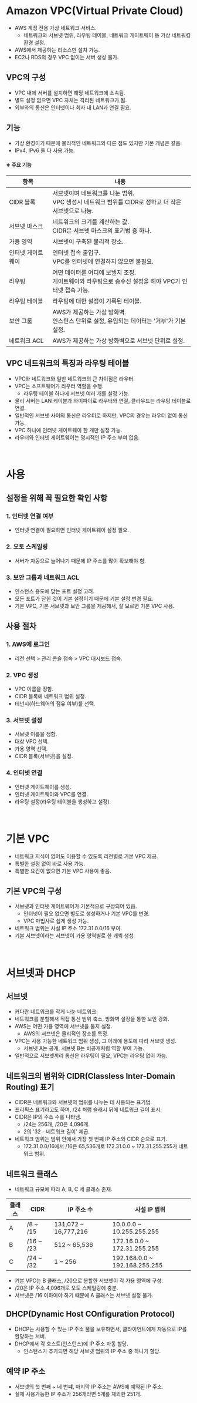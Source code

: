 # Amazon VPC(Virtual Private Cloud)

* AWS 계정 전용 가상 네트워크 서비스.
    * 네트워크와 서브넷 범위, 라우팅 테이블, 네트워크 게이트웨이 등 가상 네트워킹 환경 설정.
* AWS에서 제공하는 리소스만 설치 가능.
* EC2나 RDS의 경우 VPC 없이는 서버 생성 불가.

## VPC의 구성

* VPC 내에 서버를 설치하면 해당 네트워크에 소속됨.
* 별도 설정 없으면 VPC 자체는 격리된 네트워크가 됨.
* 외부와의 통신은 인터넷이나 회사 내 LAN과 연결 필요.

## 기능

* 가상 환경이기 때문에 물리적인 네트워크와 다른 점도 있지만 기본 개념은 같음.
* IPv4, IPv6 둘 다 사용 가능.

#### ※ 주요 기능

|항목|내용|
|---|---|
|CIDR 블록|서브넷이며 네트워크를 나눈 범위.<br/>VPC 생성시 네트워크 범위를 CIDR로 정하고 더 작은 서브넷으로 나눔.|
|서브넷 마스크|네트워크의 크기를 계산하는 값.<br/>CIDR은 서브넷 마스크의 표기법 중 하나.|
|가용 영역|서브넷이 구축된 물리적 장소.|
|인터넷 게이트웨이|인터넷 접속 출입구.<br/>VPC를 인터넷에 연결하지 않으면 불필요.|
|라우팅|어떤 데이터를 어디에 보낼지 조정.<Br/>게이트웨이와 라우팅으로 송수신 설정을 해야 VPC가 인터넷 접속 가능.<br/>|
|라우팅 테이블|라우팅에 대한 설정이 기록된 테이블.|
|보안 그룹|AWS가 제공하는 가상 방화벽.<br/>인스턴스 단위로 설정, 유입되는 데이터는 '거부'가 기본 설정.|
|네트워크 ACL|AWS가 제공하는 가상 방화벽으로 서브넷 단위로 설정.|

## VPC 네트워크의 특징과 라우팅 테이블

* VPC와 네트워크와 일반 네트워크의 큰 차이점은 라우터.
* VPC는 소프트웨어가 라우터 역할을 수행.
    * 라우팅 테이블 하나에 서브넷 여러 개를 설정 가능.
* 물리 서버는 LAN 케이블과 와이파이로 라우터와 연결, 클라우드는 라우팅 테이블로 연결.
* 일반적인 서브넷 사이의 통신은 라우터로 하지만, VPC의 경우는 라우터 없이 통신 가능.
* VPC 하나에 인터넷 게이트웨이 한 개만 설정 가능.
* 라우터와 인터넷 게이트웨이는 명시적인 IP 주소 부여 없음.

<br/>

# 사용

## 설정을 위해 꼭 필요한 확인 사항

### 1. 인터넷 연결 여부

* 인터넷 연결이 필요하면 인터넷 게이트웨이 설정 필요.

### 2. 오토 스케일링

* 서버가 자동으로 늘어나기 때문에 IP 주소를 많이 확보해야 함.

### 3. 보안 그룹과 네트워크 ACL

* 인스턴스 용도에 맞는 포트 설정 고려.
* 모든 포트가 닫힌 것이 기본 설정이기 때문에 기본 설정 변경 필요.
* 기본 VPC, 기본 서브넷과 보안 그룹을 제공해서, 잘 모르면 기본 VPC 사용.

## 사용 절차

### 1. AWS에 로그인

* 리전 선택 > 관리 콘솔 접속 > VPC 대시보드 접속.

### 2. VPC 생성

* VPC 이름을 정함.
* CIDR 블록에 네트워크 범위 설정.
* 테넌시(하드웨어의 점유 여부)를 선택.

### 3. 서브넷 설정

* 서브넷 이름을 정함.
* 대상 VPC 선택.
* 가용 영역 선택.
* CIDR 블록(서브넷)을 설정.

### 4. 인터넷 연결

* 인터넷 게이트웨이를 생성.
* 인터넷 게이트웨이와 VPC를 연결.
* 라우팅 설정(라우팅 테이블을 생성하고 설정).

<br/>

# 기본 VPC

* 네트워크 지식이 없어도 이용할 수 있도록 리전별로 기본 VPC 제공.
* 특별한 설정 없이 바로 사용 가능.
* 특별한 요건이 없으면 기본 VPC 사용이 좋음.

## 기본 VPC의 구성

* 서브넷과 인터넷 게이트웨이가 기본적으로 구성되어 있음.
    * 인터넷이 필요 없으면 별도로 생성하거나 기본 VPC를 변경.
    * VPC 마법사로 쉽게 생성 가능.
* 네트워크 범위는 사설 IP 주소 172.31.0.0/16 부여.
* 기본 서브넷이라는 서브넷이 가용 영역별로 한 개씩 생성.

<br/>

# 서브넷과 DHCP

## 서브넷

* 커다란 네트워크를 작게 나눈 네트워크.
* 네트워크를 분할해서 직접 통신 범위 축소, 방화벽 설정을 통한 보안 강화.
* AWS는 어떤 가용 영역에 서브넷을 둘지 설정. 
    * AWS의 서브넷은 물리적인 장소를 특정.
* VPC는 사용 가능한 네트워크 범위 생성, 그 아래에 용도에 따라 서브넷 생성.
    * 서브넷 A는 공개, 서브넷 B는 비공개처럼 역할 부여 가능.
* 일반적으로 서브넷끼리 통신은 라우팅이 필요, VPC는 라우팅 없이 가능.

## 네트워크의 범위와 CIDR(Classless Inter-Domain Routing) 표기

* CIDR은 네트워크와 서브넷의 범위를 나누는 데 사용되는 표기법.
* 프리픽스 표기라고도 하며, /24 처럼 슬래시 뒤에 네트워크 길이 표시.
* CIDR은 IP의 주소 수를 나타냄.
    * /24는 256개, /20은 4,096개.
    * 2의 '32 - 네트워크 길이' 제곱.
* 네트워크 범위는 범위 안에서 가장 첫 번째 IP 주소와 CIDR 순으로 표기.
    * 172.31.0.0/16에서 /16은 65,536개로 172.31.0.0 ~ 172.31.255.255가 네트워크 범위.

## 네트워크 클래스

* 네트워크 규모에 따라 A, B, C 세 클래스 존재.

|클래스|CIDR|IP 주소 수|사설 IP 범위|
|---|---|---|---|
|A|/8 ~ /15|131,072 ~ 16,777,216|10.0.0.0 ~ 10.255.255.255|
|B|/16 ~ /23|512 ~ 65,536|172.16.0.0 ~ 172.31.255.255|
|C|/24 ~ /32|1 ~ 256|192.168.0.0 ~ 192.168.255.255|

* 기본 VPC는 B 클래스, /20으로 분할한 서브넷이 각 가용 영역에 구성.
* /20은 IP 주소 4,096개로 오토 스케일링에 충분.
* 서브넷은 /16 이하여야 하기 때문에 A 클래스는 서브넷 설정 불가.

## DHCP(Dynamic Host COnfiguration Protocol)

* DHCP는 사용할 수 있는 IP 주소 풀을 보유하면서, 클라이언트에게 자동으로 IP를 할당하는 서버.
* DHCP에서 각 호스트(인스턴스)에 IP 주소 자동 할당.
    * 인스턴스가 추가되면 해당 서브넷 범위의 IP 주소 중 하나가 할당.

## 예약 IP 주소

* 서브넷의 첫 번째 ~ 네 번쨰, 마지막 IP 주소는 AWS에 예약된 IP 주소.
* 실제 사용가능한 IP 주소가 256개라면 5개를 제외한 251개.






